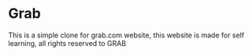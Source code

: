 # Grab
This is a simple clone for grab.com website, this website is made for self learning, all rights reserved to GRAB
